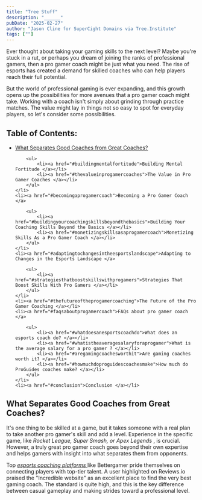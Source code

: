 ```yaml
---
title: "Tree Stuff"
description: "______"
pubDate: "2025-02-27"
author: "Jason Cline for SuperCight Domains via Tree.Institute"
tags: [""]
---
```


<p>Ever thought about taking your gaming skills to the next level? Maybe you&#39;re stuck in a rut, or perhaps you dream of joining the ranks of professional gamers, then a pro gamer coach might be just what you need. The rise of esports has created a demand for skilled coaches who can help players reach their full potential.</p>

<p>But the world of professional gaming is ever expanding, and this growth opens up the possibilities for more avenues that a pro gamer coach might take. Working with a coach isn&#39;t simply about grinding through practice matches. The value might lay in things not so easy to spot for everyday players, so let&#39;s consider some possibilities. </p>

<h2>Table of Contents: </h2>

<ul id="main-toc">
	<li><a href="#whatseparatesgoodcoachesfromgreatcoaches">What Separates Good Coaches from Great Coaches? </a>

		<ul>
			<li><a href="#buildingmentalfortitude">Building Mental Fortitude </a></li>
			<li><a href="#thevalueinprogamercoaches">The Value in Pro Gamer Coaches </a></li>
		</ul>
	</li>
	<li><a href="#becomingaprogamercoach">Becoming a Pro Gamer Coach </a>

		<ul>
			<li><a href="#buildingyourcoachingskillsbeyondthebasics">Building Your Coaching Skills Beyond the Basics </a></li>
			<li><a href="#monetizingskillsasaprogamercoach">Monetizing Skills As a Pro Gamer Coach </a></li>
		</ul>
	</li>
	<li><a href="#adaptingtochangesintheesportslandscape">Adapting to Changes in the Esports Landscape </a>

		<ul>
			<li><a href="#strategiesthatboostskillswithprogamers">Strategies That Boost Skills With Pro Gamers </a></li>
		</ul>
	</li>
	<li><a href="#thefutureoftheprogamercoaching">The Future of the Pro Gamer Coaching </a></li>
	<li><a href="#faqsaboutprogamercoach">FAQs about pro gamer coach </a>

		<ul>
			<li><a href="#whatdoesanesportscoachdo">What does an esports coach do? </a></li>
			<li><a href="#whatistheaveragesalaryforaprogamer">What is the average salary for a pro gamer ? </a></li>
			<li><a href="#aregamingcoachesworthit">Are gaming coaches worth it? </a></li>
			<li><a href="#howmuchdoproguidescoachesmake">How much do ProGuides coaches make? </a></li>
		</ul>
	</li>
	<li><a href="#conclusion">Conclusion </a></li>
</ul>

<h2 id="whatseparatesgoodcoachesfromgreatcoaches">What Separates Good Coaches from Great Coaches? </h2>

<p>It&#39;s one thing to be skilled at a game, but it takes someone with a real plan to take another pro gamer&#39;s skill and add a level. Experience in the specific game, like <em>Rocket League, Super Smash, or Apex Legends </em>, is crucial. However, a truly great pro gamer coach goes beyond their own expertise and helps gamers with insight into what separates them from opponents. </p>

<p>Top <a href="https://bettergamer.com/coaches/lol" target="_blank"><em>esports coaching platforms </em></a>like Bettergamer pride themselves on connecting players with top-tier talent. A user highlighted on Reviews.io praised the &quot;Incredible website&quot; as an excellent place to find the very best gaming coach. The standard is quite high, and this is the key difference between casual gameplay and making strides toward a professional level. </p>